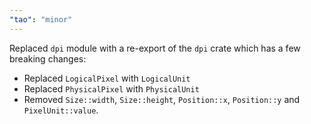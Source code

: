 ```yaml
---
"tao": "minor"
---
```


Replaced `dpi` module with a re-export of the `dpi` crate which has a few breaking changes:

- Replaced `LogicalPixel` with `LogicalUnit`
- Replaced `PhysicalPixel` with `PhysicalUnit`
- Removed `Size::width`, `Size::height`, `Position::x`, `Position::y` and `PixelUnit::value`.

